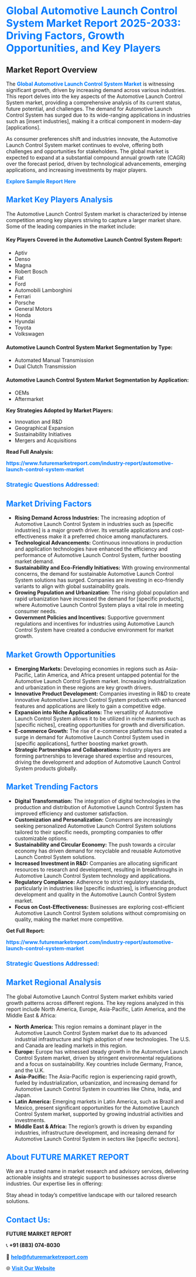 <h1 style="color: #007BFF;">Global Automotive Launch Control System Market Report 2025-2033: Driving Factors, Growth Opportunities, and Key Players</h1>

<section id="overview">
<h2>Market Report Overview</h2>
<p>The <a href="https://www.futuremarketreport.com/industry-report/automotive-launch-control-system-market" style="color: #007BFF; text-decoration: none;"><strong>Global Automotive Launch Control System Market</strong></a> is witnessing significant growth, driven by increasing demand across various industries. This report delves into the key aspects of the Automotive Launch Control System market, providing a comprehensive analysis of its current status, future potential, and challenges. The demand for Automotive Launch Control System has surged due to its wide-ranging applications in industries such as [insert industries], making it a critical component in modern-day [applications].</p>
<p>As consumer preferences shift and industries innovate, the Automotive Launch Control System market continues to evolve, offering both challenges and opportunities for stakeholders. The global market is expected to expand at a substantial compound annual growth rate (CAGR) over the forecast period, driven by technological advancements, emerging applications, and increasing investments by major players.</p>
</section>

<section id="overview">
<p><a href="https://www.futuremarketreport.com/request-sample/reportId=48184" style="color: #007BFF; text-decoration: none;"><strong>Explore Sample Report Here</strong></a></p>
</section>

<section id="key-players">
<h2 style="color: #007BFF;">Market Key Players Analysis</h2>
<p>The Automotive Launch Control System market is characterized by intense competition among key players striving to capture a larger market share. Some of the leading companies in the market include:</p>
<h4>Key Players Covered in the Automotive Launch Control System Report:</h4>
<ul><li>Aptiv</li><li>Denso</li><li>Magna</li><li>Robert Bosch</li><li>Fiat</li><li>Ford</li><li>Automobili Lamborghini</li><li>Ferrari</li><li>Porsche</li><li>General Motors</li><li>Honda</li><li>Hyundai</li><li>Toyota</li><li>Volkswagen</li></ul>
<h4>Automotive Launch Control System Market Segmentation by Type:</h4>
<ul><li>Automated Manual Transmission</li><li>Dual Clutch Transmission</li></ul>

<h4>Automotive Launch Control System Market Segmentation by Application:</h4>
<ul><li>OEMs</li><li>Aftermarket</li></ul>
<p><strong>Key Strategies Adopted by Market Players:</strong></p>
<ul>
<li>Innovation and R&D</li>
<li>Geographical Expansion</li>
<li>Sustainability Initiatives</li>
<li>Mergers and Acquisitions</li>
</ul>
</section>

<section>
<p><strong>Read Full Analysis: </strong></p><a href="https://www.futuremarketreport.com/industry-report/automotive-launch-control-system-market" style="color: #007BFF; text-decoration: none;"><strong>https://www.futuremarketreport.com/industry-report/automotive-launch-control-system-market</strong></a>
<h3 style="color: #007BFF;">Strategic Questions Addressed:</h3>
</section>

<section id="driving-factors">
<h2 style="color: #007BFF;">Market Driving Factors</h2>
<ul>
<li><strong>Rising Demand Across Industries:</strong> The increasing adoption of Automotive Launch Control System in industries such as [specific industries] is a major growth driver. Its versatile applications and cost-effectiveness make it a preferred choice among manufacturers.</li>
<li><strong>Technological Advancements:</strong> Continuous innovations in production and application technologies have enhanced the efficiency and performance of Automotive Launch Control System, further boosting market demand.</li>
<li><strong>Sustainability and Eco-Friendly Initiatives:</strong> With growing environmental concerns, the demand for sustainable Automotive Launch Control System solutions has surged. Companies are investing in eco-friendly variants to align with global sustainability goals.</li>
<li><strong>Growing Population and Urbanization:</strong> The rising global population and rapid urbanization have increased the demand for [specific products], where Automotive Launch Control System plays a vital role in meeting consumer needs.</li>
<li><strong>Government Policies and Incentives:</strong> Supportive government regulations and incentives for industries using Automotive Launch Control System have created a conducive environment for market growth.</li>
</ul>
</section>

<section id="growth-opportunities">
<h2 style="color: #007BFF;">Market Growth Opportunities</h2>
<ul>
<li><strong>Emerging Markets:</strong> Developing economies in regions such as Asia-Pacific, Latin America, and Africa present untapped potential for the Automotive Launch Control System market. Increasing industrialization and urbanization in these regions are key growth drivers.</li>
<li><strong>Innovative Product Development:</strong> Companies investing in R&D to create innovative Automotive Launch Control System products with enhanced features and applications are likely to gain a competitive edge.</li>
<li><strong>Expansion into Niche Applications:</strong> The versatility of Automotive Launch Control System allows it to be utilized in niche markets such as [specific niches], creating opportunities for growth and diversification.</li>
<li><strong>E-commerce Growth:</strong> The rise of e-commerce platforms has created a surge in demand for Automotive Launch Control System used in [specific applications], further boosting market growth.</li>
<li><strong>Strategic Partnerships and Collaborations:</strong> Industry players are forming partnerships to leverage shared expertise and resources, driving the development and adoption of Automotive Launch Control System products globally.</li>
</ul>
</section>

<section id="trending-factors">
<h2 style="color: #007BFF;">Market Trending Factors</h2>
<ul>
<li><strong>Digital Transformation:</strong> The integration of digital technologies in the production and distribution of Automotive Launch Control System has improved efficiency and customer satisfaction.</li>
<li><strong>Customization and Personalization:</strong> Consumers are increasingly seeking personalized Automotive Launch Control System solutions tailored to their specific needs, prompting companies to offer customizable options.</li>
<li><strong>Sustainability and Circular Economy:</strong> The push towards a circular economy has driven demand for recyclable and reusable Automotive Launch Control System solutions.</li>
<li><strong>Increased Investment in R&D:</strong> Companies are allocating significant resources to research and development, resulting in breakthroughs in Automotive Launch Control System technology and applications.</li>
<li><strong>Regulatory Compliance:</strong> Adherence to strict regulatory standards, particularly in industries like [specific industries], is influencing product development and quality in the Automotive Launch Control System market.</li>
<li><strong>Focus on Cost-Effectiveness:</strong> Businesses are exploring cost-efficient Automotive Launch Control System solutions without compromising on quality, making the market more competitive.</li>
</ul>
</section>

<section>
<p><strong>Get Full Report: </strong></p><a href="https://www.futuremarketreport.com/industry-report/automotive-launch-control-system-market" style="color: #007BFF; text-decoration: none;"><strong>https://www.futuremarketreport.com/industry-report/automotive-launch-control-system-market</strong></a>
<h3 style="color: #007BFF;">Strategic Questions Addressed:</h3>
</section>


<section id="regional-analysis">
<h2 style="color: #007BFF;">Market Regional Analysis</h2>
<p>The global Automotive Launch Control System market exhibits varied growth patterns across different regions. The key regions analyzed in this report include North America, Europe, Asia-Pacific, Latin America, and the Middle East & Africa:</p>
<ul>
<li><strong>North America:</strong> This region remains a dominant player in the Automotive Launch Control System market due to its advanced industrial infrastructure and high adoption of new technologies. The U.S. and Canada are leading markets in this region.</li>
<li><strong>Europe:</strong> Europe has witnessed steady growth in the Automotive Launch Control System market, driven by stringent environmental regulations and a focus on sustainability. Key countries include Germany, France, and the U.K.</li>
<li><strong>Asia-Pacific:</strong> The Asia-Pacific region is experiencing rapid growth, fueled by industrialization, urbanization, and increasing demand for Automotive Launch Control System in countries like China, India, and Japan.</li>
<li><strong>Latin America:</strong> Emerging markets in Latin America, such as Brazil and Mexico, present significant opportunities for the Automotive Launch Control System market, supported by growing industrial activities and investments.</li>
<li><strong>Middle East & Africa:</strong> The region’s growth is driven by expanding industries, infrastructure development, and increasing demand for Automotive Launch Control System in sectors like [specific sectors].</li>
</ul>
</section>

<footer>
<h2 style="color: #007BFF;">About FUTURE MARKET REPORT</h2>
<p>We are a trusted name in market research and advisory services, delivering actionable insights and strategic support to businesses across diverse industries. Our expertise lies in offering:</p>

<p>Stay ahead in today’s competitive landscape with our tailored research solutions.</p>

<h2 style="color: #007BFF;">Contact Us:</h2>
<p><strong>FUTURE MARKET REPORT</strong></p>
<p>📞 <strong>+91 (883) 074-8030</strong></p>
<p>📧 <strong><a href="mailto:help@futuremarketreport.com" style="color: #007BFF;">help@futuremarketreport.com</a></strong></p>
<p>🌐 <strong><a href="https://www.futuremarketreport.com/" style="color: #007BFF;">Visit Our Website</a></strong></p>
</footer>